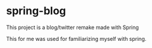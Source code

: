 # spring-blog


This project is a blog/twitter remake made with Spring 

This for me was used for familiarizing myself with spring.
